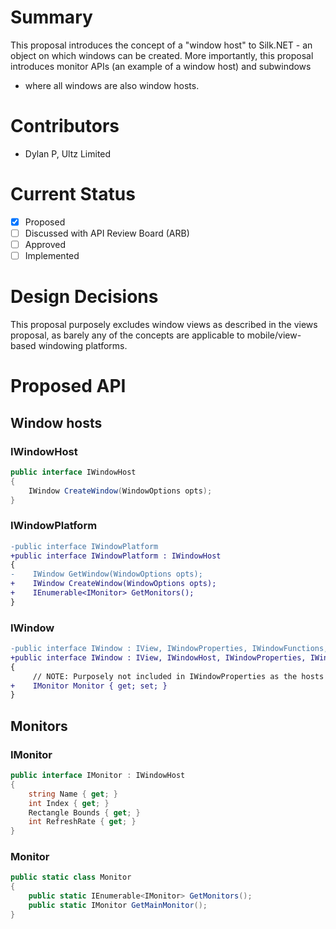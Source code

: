 # Summary
This proposal introduces the concept of a "window host" to Silk.NET - an object on which windows can be created.
More importantly, this proposal introduces monitor APIs (an example of a window host) and subwindows
- where all windows are also window hosts.

# Contributors
- Dylan P, Ultz Limited

# Current Status
- [x] Proposed
- [ ] Discussed with API Review Board (ARB)
- [ ] Approved
- [ ] Implemented

# Design Decisions
This proposal purposely excludes window views as described in the views proposal, as barely any of the concepts
are applicable to mobile/view-based windowing platforms.

# Proposed API

## Window hosts

### IWindowHost
```cs
public interface IWindowHost
{
    IWindow CreateWindow(WindowOptions opts);
}
```

### IWindowPlatform
```diff
-public interface IWindowPlatform
+public interface IWindowPlatform : IWindowHost
{
-    IWindow GetWindow(WindowOptions opts);
+    IWindow CreateWindow(WindowOptions opts);
+    IEnumerable<IMonitor> GetMonitors();
}
```

### IWindow
```diff
-public interface IWindow : IView, IWindowProperties, IWindowFunctions, IWindowEvents
+public interface IWindow : IView, IWindowHost, IWindowProperties, IWindowFunctions, IWindowEvents
{
     // NOTE: Purposely not included in IWindowProperties as the hosts API should be used to create a window on a monitor, not the WindowOptions API.
+    IMonitor Monitor { get; set; }
}
```

## Monitors
### IMonitor
```cs
public interface IMonitor : IWindowHost
{
    string Name { get; }
    int Index { get; }
    Rectangle Bounds { get; }
    int RefreshRate { get; }
}
```

### Monitor
```cs
public static class Monitor
{
    public static IEnumerable<IMonitor> GetMonitors();
    public static IMonitor GetMainMonitor();
}
```
